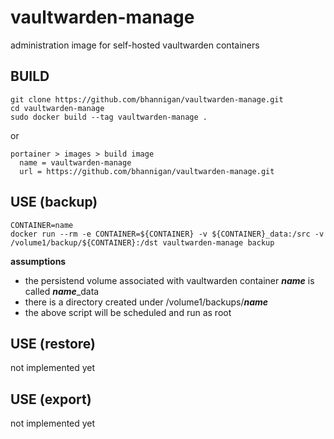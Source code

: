 # vaultwarden-manage
administration image for self-hosted vaultwarden containers<br>

## BUILD
    git clone https://github.com/bhannigan/vaultwarden-manage.git
    cd vaultwarden-manage
    sudo docker build --tag vaultwarden-manage .

or<br>

    portainer > images > build image
      name = vaultwarden-manage
      url = https://github.com/bhannigan/vaultwarden-manage.git
    
## USE (backup)
    CONTAINER=name
    docker run --rm -e CONTAINER=${CONTAINER} -v ${CONTAINER}_data:/src -v /volume1/backup/${CONTAINER}:/dst vaultwarden-manage backup

**assumptions**
- the persistend volume associated with vaultwarden container ***name*** is called ***name***_data<br>
- there is a directory created under /volume1/backups/***name***<br>
- the above script will be scheduled and run as root

## USE (restore)
not implemented yet<br>

## USE (export)
not implemented yet<br>



